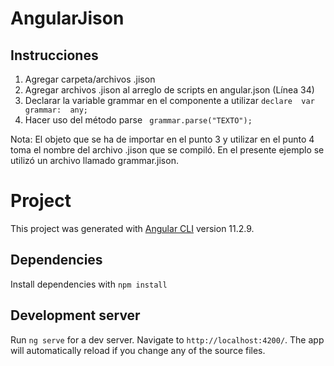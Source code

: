 # AngularJison

## Instrucciones 

1. Agregar carpeta/archivos .jison
2. Agregar archivos .jison al arreglo de scripts en angular.json (Línea 34)
3. Declarar la variable grammar en el componente a utilizar ```declare  var grammar:  any;```
4. Hacer uso del método parse ``` grammar.parse("TEXTO");```

Nota: El objeto que se ha de importar en el punto 3 y utilizar en el punto 4 toma el nombre del archivo .jison que se compiló. 
En el presente ejemplo se utilizó un archivo llamado grammar.jison. 

# Project 

This project was generated with [Angular CLI](https://github.com/angular/angular-cli) version 11.2.9.

## Dependencies 

Install dependencies with ```npm install```

## Development server

Run `ng serve` for a dev server. Navigate to `http://localhost:4200/`. The app will automatically reload if you change any of the source files.

